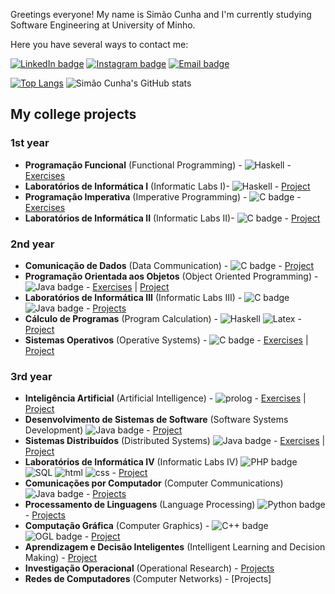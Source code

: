 Greetings everyone! 
My name is Simão Cunha and I'm currently studying Software Engineering at University of Minho. 

Here you have several ways to contact me:

[![LinkedIn badge](https://img.shields.io/badge/LinkedIn-0077B5?style=for-the-badge&logo=linkedin&logoColor=white)](https://www.linkedin.com/in/sim%C3%A3o-cunha-379785202/)
[![Instagram badge](https://img.shields.io/badge/Instagram-E4405F?style=for-the-badge&logo=instagram&logoColor=white)](https://www.instagram.com/simaocunha71/)
[![Email badge](https://img.shields.io/badge/Microsoft_Outlook-0078D4?style=for-the-badge&logo=microsoft-outlook&logoColor=white)](mailto:simaopscunha@outlook.pt)


[![Top Langs](https://github-readme-stats.vercel.app/api/top-langs/?username=simaocunha71&layout=compact&theme=vue-dark)](https://github.com/simaocunha71/github-readme-stats)
![Simão Cunha's GitHub stats](https://github-readme-stats.vercel.app/api?username=simaocunha71&show_icons=true&theme=vue-dark)

## My college projects 

### 1st year
- **Programação Funcional** (Functional Programming) - ![Haskell](https://img.shields.io/badge/Haskell-5D4F85?style=for-the-badge&logo=haskell&logoColor=white) - [Exercises](https://github.com/simaocunha71/PF_Haskell)
- **Laboratórios de Informática I** (Informatic Labs I)- ![Haskell](https://img.shields.io/badge/Haskell-5D4F85?style=for-the-badge&logo=haskell&logoColor=white) - [Project](https://github.com/simaocunha71/LI1_ExciteBike)
- **Programação Imperativa** (Imperative Programming) - ![C badge](https://img.shields.io/badge/C-00599C?style=for-the-badge&logo=c&logoColor=white) - [Exercises](https://github.com/simaocunha71/PI_C)
- **Laboratórios de Informática II** (Informatic Labs II)- ![C badge](https://img.shields.io/badge/C-00599C?style=for-the-badge&logo=c&logoColor=white) - [Project](https://github.com/surumkata/rastros)

### 2nd year

- **Comunicação de Dados** (Data Communication) - ![C badge](https://img.shields.io/badge/C-00599C?style=for-the-badge&logo=c&logoColor=white) - [Project](https://github.com/surumkata/shafa)
- **Programação Orientada aos Objetos** (Object Oriented Programming) - ![Java badge](https://img.shields.io/badge/Java-ED8B00?style=for-the-badge&logo=java&logoColor=white) - [Exercises](https://github.com/simaocunha71/POO) | [Project](https://github.com/surumkata/PROJETOPOO)
- **Laboratórios de Informática III** (Informatic Labs III) - ![C badge](https://img.shields.io/badge/C-00599C?style=for-the-badge&logo=c&logoColor=white) ![Java badge](https://img.shields.io/badge/Java-ED8B00?style=for-the-badge&logo=java&logoColor=white) - [Projects](https://github.com/simaocunha71/sgr-uminho)
- **Cálculo de Programas** (Program Calculation) - ![Haskell](https://img.shields.io/badge/Haskell-5D4F85?style=for-the-badge&logo=haskell&logoColor=white) ![Latex](https://img.shields.io/badge/LaTeX-47A141?style=for-the-badge&logo=LaTeX&logoColor=white) - [Project](https://github.com/simaocunha71/CP_Projeto)
- **Sistemas Operativos** (Operative Systems) - ![C badge](https://img.shields.io/badge/C-00599C?style=for-the-badge&logo=c&logoColor=white) - [Exercises](https://github.com/simaocunha71/SistemasOperativos) | [Project](https://github.com/simaocunha71/SO_Projeto)

### 3rd year
- **Inteligência Artificial** (Artificial Intelligence) - ![prolog](https://user-images.githubusercontent.com/61991247/148315069-2ef27e5e-90f7-45da-85e7-a4cf3c9030c4.png) - [Exercises](https://github.com/simaocunha71/ia) | [Project](https://github.com/simaocunha71/artificial-intelligent-green-distribution)
- **Desenvolvimento de Sistemas de Software** (Software Systems Development) ![Java badge](https://img.shields.io/badge/Java-ED8B00?style=for-the-badge&logo=java&logoColor=white) - [Project](https://github.com/simaocunha71/reparation-center-dss)
- **Sistemas Distribuídos** (Distributed Systems) ![Java badge](https://img.shields.io/badge/Java-ED8B00?style=for-the-badge&logo=java&logoColor=white) - [Exercises](https://github.com/simaocunha71/sd) | [Project](https://github.com/surumkata/airport-sd)
- **Laboratórios de Informática IV** (Informatic Labs IV) ![PHP badge](https://img.shields.io/badge/PHP-777BB4?style=for-the-badge&logo=php&logoColor=white) ![SQL](https://img.shields.io/badge/MySQL-005C84?style=for-the-badge&logo=mysql&logoColor=white) ![html](https://img.shields.io/badge/HTML5-E34F26?style=for-the-badge&logo=html5&logoColor=white) ![css](https://img.shields.io/badge/CSS3-1572B6?style=for-the-badge&logo=css3&logoColor=white) - [Project](https://github.com/surumkata/addandSEEK-localizarte)
- **Comunicações por Computador** (Computer Communications) ![Java badge](https://img.shields.io/badge/Java-ED8B00?style=for-the-badge&logo=java&logoColor=white) - [Projects](https://github.com/simaocunha71/cc)
- **Processamento de Linguagens** (Language Processing) ![Python badge](https://img.shields.io/badge/Python-FFD43B?style=for-the-badge&logo=python&logoColor=blue) - [Projects](https://github.com/simaocunha71/pl_projeto)
- **Computação Gráfica** (Computer Graphics) - ![C++ badge](https://img.shields.io/badge/C%2B%2B-00599C?style=for-the-badge&logo=c%2B%2B&logoColor=white) ![OGL badge](https://img.shields.io/badge/OpenGL-FFFFFF?style=for-the-badge&logo=opengl) - [Project](https://github.com/simaocunha71/engineandgenerator3D)
- **Aprendizagem e Decisão Inteligentes** (Intelligent Learning and Decision Making) - [Project](https://github.com/simaocunha71/ADI_projeto)
- **Investigação Operacional** (Operational Research) - [Projects](https://github.com/simaocunha71/IO_Projetos)
- **Redes de Computadores** (Computer Networks) - [Projects]

